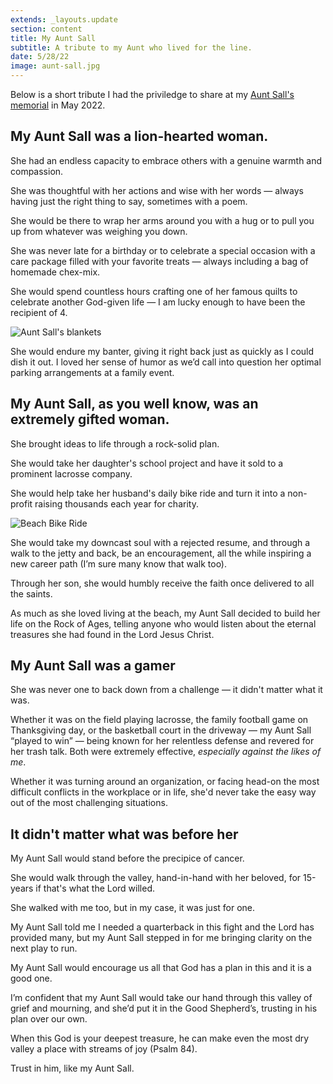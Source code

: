 ```yaml
---
extends: _layouts.update
section: content
title: My Aunt Sall
subtitle: A tribute to my Aunt who lived for the line.
date: 5/28/22
image: aunt-sall.jpg
---
```


<x-blockquote class="font-mono">
    <div>Below is a short tribute I had the priviledge to share at my <a class="text-yellow-500" href="https://everloved.com/life-of/sarah-fairweather/">Aunt Sall's memorial</a> in May 2022.</div>
</x-blockquote>

## My Aunt Sall was a lion-hearted woman.

She had an endless capacity to embrace others with a genuine warmth and compassion.

She was thoughtful with her actions and wise with her words — always having just the right thing to say, sometimes with a poem.

She would be there to wrap her arms around you with a hug or to pull you up from whatever was weighing you down.

She was never late for a birthday or to celebrate a special occasion with a care package filled with your favorite treats — always including a bag of homemade chex-mix.

She would spend countless hours crafting one of her famous quilts to celebrate another God-given life — I am lucky enough to have been the recipient of 4.

<img alt="Aunt Sall's blankets" src="/assets/images/blankets.jpg" />

She would endure my banter, giving it right back just as quickly as I could dish it out. I loved her sense of humor as we’d call into question her optimal parking arrangements at a family event.

## My Aunt Sall, as you well know, was an extremely gifted woman.

She brought ideas to life through a rock-solid plan.

She would take her daughter's school project and have it sold to a prominent lacrosse company.

She would help take her husband's daily bike ride and turn it into a non-profit raising thousands each year for charity.

<img alt="Beach Bike Ride" src="/assets/images/bbr.jpg" />

She would take my downcast soul with a rejected resume, and through a walk to the jetty and back, be an encouragement, all the while inspiring a new career path (I’m sure many know that walk too).

Through her son, she would humbly receive the faith once delivered to all the saints.

As much as she loved living at the beach, my Aunt Sall decided to build her life on the Rock of Ages, telling anyone who would listen about the eternal treasures she had found in the Lord Jesus Christ.

## My Aunt Sall was a gamer

She was never one to back down from a challenge — it didn't matter what it was.

Whether it was on the field playing lacrosse, the family football game on Thanksgiving day, or the basketball court in the driveway — my Aunt Sall “played to win” — being known for her relentless defense and revered for her trash talk. Both were extremely effective, *especially against the likes of me*.

Whether it was turning around an organization, or facing head-on the most difficult conflicts in the workplace or in life, she'd never take the easy way out of the most challenging situations.

## It didn't matter what was before her

My Aunt Sall would stand before the precipice of cancer.

She would walk through the valley, hand-in-hand with her beloved, for 15-years if that's what the Lord willed.

She walked with me too, but in my case, it was just for one.

My Aunt Sall told me I needed a quarterback in this fight and the Lord has provided many, but my Aunt Sall stepped in for me bringing clarity on the next play to run.

My Aunt Sall would encourage us all that God has a plan in this and it is a good one.

I’m confident that my Aunt Sall would take our hand through this valley of grief and mourning, and she’d put it in the Good Shepherd’s, trusting in his plan over our own.

When this God is your deepest treasure, he can make even the most dry valley a place with streams of joy (Psalm 84).

Trust in him, like my Aunt Sall.

